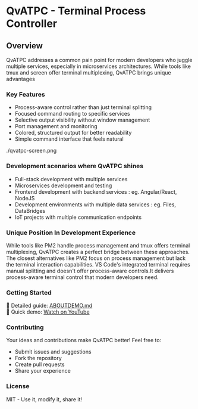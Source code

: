 # QvATPC - Terminal Process Controller


## Overview
QvATPC addresses a common pain point for modern developers who juggle multiple services, especially in microservices architectures. While tools like tmux and screen offer terminal multiplexing, QvATPC brings unique advantages

### Key Features
- Process-aware control rather than just terminal splitting
- Focused command routing to specific services
- Selective output visibility without window management
- Port management and monitoring
- Colored, structured output for better readability
- Simple command interface that feels natural

./qvatpc-screen.png

### Development scenarios where QvATPC shines
- Full-stack development with multiple services
- Microservices development and testing
- Frontend development with backend services : eg. Angular/React, NodeJS 
- Development environments with multiple data services : eg. Files, DataBridges
- IoT projects with multiple communication endpoints

### Unique Position In Development Experience
While tools like PM2 handle process management and tmux offers terminal multiplexing, QvATPC creates a perfect bridge between these approaches. The closest alternatives like PM2 focus on process management but lack the terminal interaction capabilities. VS Code's integrated terminal requires manual splitting and doesn't offer process-aware controls.It delivers process-aware terminal control that modern developers need.


### Getting Started
📖 Detailed guide: [ABOUTDEMO.md](ABOUTDEMO.md)  
🎥 Quick demo: [Watch on YouTube](https://youtu.be/oTCihdmS0mU)

### Contributing

Your ideas and contributions make QvATPC better! Feel free to:
- Submit issues and suggestions
- Fork the repository
- Create pull requests
- Share your experience

### License

MIT - Use it, modify it, share it! 